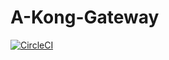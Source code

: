 # A-Kong-Gateway

[![CircleCI](https://circleci.com/gh/suviano/A-Kong-Gateway/tree/master.svg?style=svg)](https://circleci.com/gh/suviano/A-Kong-Gateway/tree/master)
